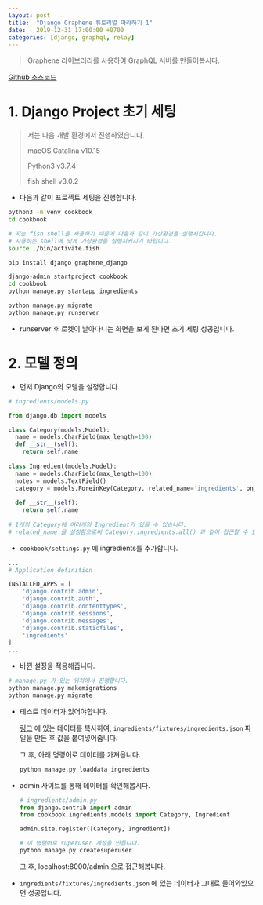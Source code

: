 ```yaml
---
layout: post
title:  "Django Graphene 튜토리얼 따라하기 1"
date:   2019-12-31 17:00:00 +0700
categories: [django, graphql, relay]
---
```


>  Graphene 라이브러리를 사용하여 GraphQL 서버를 만들어봅시다.

[Github 소스코드](https://github.com/leesungbin/graphene_tutorial) 





# 1. Django Project 초기 세팅

> 저는 다음 개발 환경에서 진행하였습니다.
>
> macOS Catalina v10.15
>
> Python3 v3.7.4
>
> fish shell v3.0.2



* 다음과 같이 프로젝트 세팅을 진행합니다.

```bash
python3 -m venv cookbook
cd cookbook

# 저는 fish shell을 사용하기 때문에 다음과 같이 가상환경을 실행시킵니다.
# 사용하는 shell에 맞게 가상환경을 실행시키시기 바랍니다.
source ./bin/activate.fish

pip install django graphene_django

django-admin startproject cookbook
cd cookbook
python manage.py startapp ingredients

python manage.py migrate
python manage.py runserver
```

* runserver 후 로켓이 날아다니는 화면을 보게 된다면 초기 세팅 성공입니다.



# 2. 모델 정의

* 먼저 Django의 모델을 설정합니다.

```python
# ingredients/models.py

from django.db import models

class Category(models.Model):
  name = models.CharField(max_length=100)
  def __str__(self):
    return self.name
  
class Ingredient(models.Model):
  name = models.CharField(max_length=100)
  notes = models.TextField()
  category = models.ForeinKey(Category, related_name='ingredients', on_delete=models.CASCADE)
  
  def __str__(self):
    return self.name
 
# 1개의 Category에 여러개의 Ingredient가 있을 수 있습니다.
# related_name 을 설정함으로써 Category.ingredients.all() 과 같이 접근할 수 있습니다.
```

 

* `cookbook/settings.py` 에 ingredients를  추가합니다.

```python
...
# Application definition

INSTALLED_APPS = [
    'django.contrib.admin',
    'django.contrib.auth',
    'django.contrib.contenttypes',
    'django.contrib.sessions',
    'django.contrib.messages',
    'django.contrib.staticfiles',
    'ingredients'
]
...
```



* 바뀐 설정을 적용해줍니다.

```bash
# manage.py 가 있는 위치에서 진행합니다.
python manage.py makemigrations
python manage.py migrate
```



* 테스트 데이터가 있어야합니다.

  [링크](https://raw.githubusercontent.com/graphql-python/graphene-django/master/examples/cookbook/cookbook/ingredients/fixtures/ingredients.json) 에 있는 데이터를 복사하여, `ingredients/fixtures/ingredients.json` 파일을 만든 후 값을 붙여넣어줍니다.

  그 후, 아래 명령어로 데이터를 가져옵니다.

  ```bash
  python manage.py loaddata ingredients
  ```



* admin 사이트를 통해 데이터를 확인해봅시다.

  ```python
  # ingredients/admin.py
  from django.contrib import admin
  from cookbook.ingredients.models import Category, Ingredient
  
  admin.site.register([Category, Ingredient])
  ```

  ```bash
  # 이 명령어로 superuser 계정을 만듭니다.
  python manage.py createsuperuser
  ```

  그 후, localhost:8000/admin 으로 접근해봅니다.

  

* `ingredients/fixtures/ingredients.json` 에 있는 데이터가 그대로 들어와있으면 성공입니다.